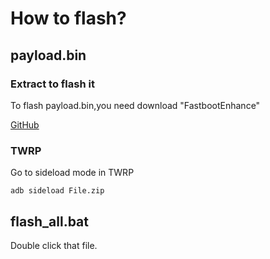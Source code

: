 # How to flash?

## payload.bin

### Extract to flash it
To flash payload.bin,you need download "FastbootEnhance"

[GitHub](https://github.com/libxzr/FastbootEnhance/releases/tag/v1.4.0)

### TWRP
Go to sideload mode in TWRP
```
adb sideload File.zip
```


## flash_all.bat

Double click that file.

